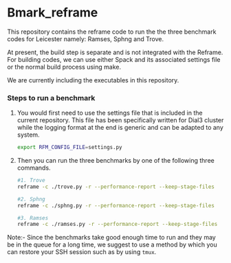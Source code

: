 # Bmark_reframe

This repository contains the reframe code to run the the three benchmark codes for Leicester namely: Ramses, Sphng and Trove.

At present, the build step is separate and is not integrated with the Reframe. For building codes, we can use either Spack and its associated settings file or the normal build process using make.

We are currently including the executables in this repository.



### Steps to run a benchmark

1. You would first need to use the settings file that is included in the current repository. This file has been specifically written for Dial3 cluster while the logging format at the end is generic and can be adapted to any system.

   ```bash
   export RFM_CONFIG_FILE=settings.py
   ```

2. Then you can run the three benchmarks by one of the following three commands.

   ```bash
   #1. Trove
   reframe -c ./trove.py -r --performance-report --keep-stage-files
   
   #2. Sphng
   reframe -c ./sphng.py -r --performance-report --keep-stage-files
   
   #3. Ramses
   reframe -c ./ramses.py -r --performance-report --keep-stage-files
   ```

   

Note:- Since the benchmarks take good enough time to run and they may be in the queue for a long time, we suggest to use a method by which you can restore your SSH session such as by using `tmux`.
